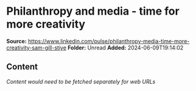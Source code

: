 # Philanthropy and media - time for more creativity

**Source:** https://www.linkedin.com/pulse/philanthropy-media-time-more-creativity-sam-gill-stiye
**Folder:** Unread
**Added:** 2024-06-09T19:14:02




## Content
*Content would need to be fetched separately for web URLs*
